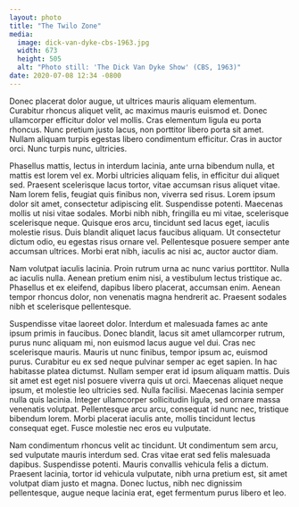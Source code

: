 ```yaml
---
layout: photo
title: "The Twilo Zone"
media:
  image: dick-van-dyke-cbs-1963.jpg
  width: 673
  height: 505
  alt: "Photo still: 'The Dick Van Dyke Show' (CBS, 1963)"
date: 2020-07-08 12:34 -0800
---
```


Donec placerat dolor augue, ut ultrices mauris aliquam elementum. Curabitur rhoncus aliquet velit, ac maximus mauris euismod et. Donec ullamcorper efficitur dolor vel mollis. Cras elementum ligula eu porta rhoncus. Nunc pretium justo lacus, non porttitor libero porta sit amet. Nullam aliquam turpis egestas libero condimentum efficitur. Cras in auctor orci. Nunc turpis nunc, ultricies.

Phasellus mattis, lectus in interdum lacinia, ante urna bibendum nulla, et mattis est lorem vel ex. Morbi ultricies aliquam felis, in efficitur dui aliquet sed. Praesent scelerisque lacus tortor, vitae accumsan risus aliquet vitae. Nam lorem felis, feugiat quis finibus non, viverra sed risus. Lorem ipsum dolor sit amet, consectetur adipiscing elit. Suspendisse potenti. Maecenas mollis ut nisi vitae sodales. Morbi nibh nibh, fringilla eu mi vitae, scelerisque scelerisque neque. Quisque eros arcu, tincidunt sed lacus eget, iaculis molestie risus. Duis blandit aliquet lacus faucibus aliquam. Ut consectetur dictum odio, eu egestas risus ornare vel. Pellentesque posuere semper ante accumsan ultrices. Morbi erat nibh, iaculis ac nisi ac, auctor auctor diam.

Nam volutpat iaculis lacinia. Proin rutrum urna ac nunc varius porttitor. Nulla ac iaculis nulla. Aenean pretium enim nisi, a vestibulum lectus tristique ac. Phasellus et ex eleifend, dapibus libero placerat, accumsan enim. Aenean tempor rhoncus dolor, non venenatis magna hendrerit ac. Praesent sodales nibh et scelerisque pellentesque.

Suspendisse vitae laoreet dolor. Interdum et malesuada fames ac ante ipsum primis in faucibus. Donec blandit, lacus sit amet ullamcorper rutrum, purus nunc aliquam mi, non euismod lacus augue vel dui. Cras nec scelerisque mauris. Mauris ut nunc finibus, tempor ipsum ac, euismod purus. Curabitur eu ex sed neque pulvinar semper ac eget sapien. In hac habitasse platea dictumst. Nullam semper erat id ipsum aliquam mattis. Duis sit amet est eget nisl posuere viverra quis ut orci. Maecenas aliquet neque ipsum, et molestie leo ultricies sed. Nulla facilisi. Maecenas lacinia semper nulla quis lacinia. Integer ullamcorper sollicitudin ligula, sed ornare massa venenatis volutpat. Pellentesque arcu arcu, consequat id nunc nec, tristique bibendum lorem. Morbi placerat iaculis ante, mollis tincidunt lectus consequat eget. Fusce molestie nec eros eu vulputate.

Nam condimentum rhoncus velit ac tincidunt. Ut condimentum sem arcu, sed vulputate mauris interdum sed. Cras vitae erat sed felis malesuada dapibus. Suspendisse potenti. Mauris convallis vehicula felis a dictum. Praesent lacinia, tortor id vehicula vulputate, nibh urna pretium est, sit amet volutpat diam justo et magna. Donec luctus, nibh nec dignissim pellentesque, augue neque lacinia erat, eget fermentum purus libero et leo.
